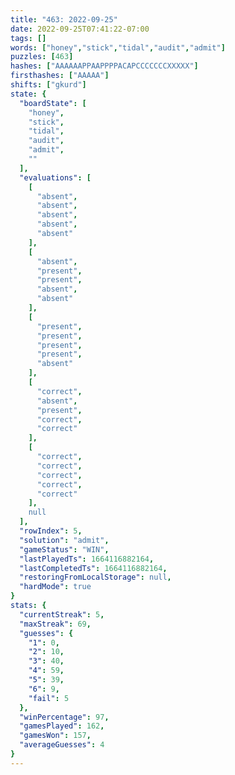 ```yaml
---
title: "463: 2022-09-25"
date: 2022-09-25T07:41:22-07:00
tags: []
words: ["honey","stick","tidal","audit","admit"]
puzzles: [463]
hashes: ["AAAAAAPPAAPPPPACAPCCCCCCCXXXXX"]
firsthashes: ["AAAAA"]
shifts: ["gkurd"]
state: {
  "boardState": [
    "honey",
    "stick",
    "tidal",
    "audit",
    "admit",
    ""
  ],
  "evaluations": [
    [
      "absent",
      "absent",
      "absent",
      "absent",
      "absent"
    ],
    [
      "absent",
      "present",
      "present",
      "absent",
      "absent"
    ],
    [
      "present",
      "present",
      "present",
      "present",
      "absent"
    ],
    [
      "correct",
      "absent",
      "present",
      "correct",
      "correct"
    ],
    [
      "correct",
      "correct",
      "correct",
      "correct",
      "correct"
    ],
    null
  ],
  "rowIndex": 5,
  "solution": "admit",
  "gameStatus": "WIN",
  "lastPlayedTs": 1664116882164,
  "lastCompletedTs": 1664116882164,
  "restoringFromLocalStorage": null,
  "hardMode": true
}
stats: {
  "currentStreak": 5,
  "maxStreak": 69,
  "guesses": {
    "1": 0,
    "2": 10,
    "3": 40,
    "4": 59,
    "5": 39,
    "6": 9,
    "fail": 5
  },
  "winPercentage": 97,
  "gamesPlayed": 162,
  "gamesWon": 157,
  "averageGuesses": 4
}
---
```


<!-- more -->
